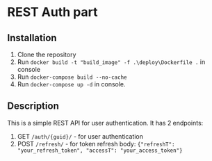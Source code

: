 # REST Auth part
## Installation
1. Clone the repository
2. Run `docker build -t "build_image" -f .\deploy\Dockerfile .` in console
3. Run `docker-compose build --no-cache`
4. Run `docker-compose up -d` in console.
## Description
This is a simple REST API for user authentication. It has 2 endpoints:
1. GET `/auth/{guid}/` - for user authentication
2. POST `/refresh/` - for token refresh
body: `{"refreshT": "your_refresh_token", "accessT": "your_access_token"}`

